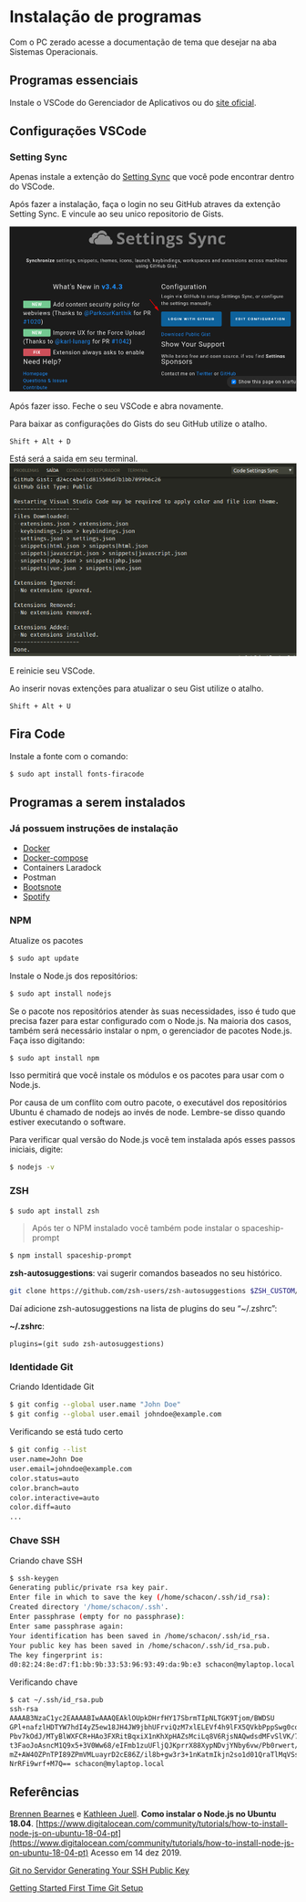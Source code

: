 # Instalação de programas

Com o PC zerado acesse a documentação de tema que desejar na aba Sistemas Operacionais.

## Programas essenciais

Instale o VSCode do Gerenciador de Aplicativos ou do [site oficial](https://code.visualstudio.com/).

## Configurações VSCode

### Setting Sync

Apenas instale a extenção do [Setting Sync](https://marketplace.visualstudio.com/items?itemName=Shan.code-settings-sync) que você pode encontrar dentro do VSCode.

Após fazer a instalação, faça o login no seu GitHub atraves da extenção Setting Sync. E vincule ao seu unico repositorio de Gists.

<img src="/images/setting-sync.png">

Após fazer isso. Feche o seu VSCode e abra novamente.

Para baixar as configurações do Gists do seu GitHub utilize o atalho.

```
Shift + Alt + D
```

Está será a saida em seu terminal.
<img src="/images/output-setting-sync-download-extensions.png">

E reinicie seu VSCode.

Ao inserir novas extenções para atualizar o seu Gist utilize o atalho.

```
Shift + Alt + U
```

## Fira Code

Instale a fonte com o comando:

```bash
$ sudo apt install fonts-firacode
```

## Programas a serem instalados

### Já possuem instruções de instalação

- [Docker](/docker-install/)
- [Docker-compose](/docker-compose/)
- Containers Laradock
- Postman
- [Bootsnote](https://boostnote.io/)
- [Spotify](https://www.spotify.com/br/download/linux/)

### NPM

Atualize os pacotes

```bash
$ sudo apt update
```

Instale o Node.js dos repositórios:

```bash
$ sudo apt install nodejs
```

Se o pacote nos repositórios atender às suas necessidades, isso é tudo que precisa fazer para estar configurado com o Node.js. Na maioria dos casos, também será necessário instalar o npm, o gerenciador de pacotes Node.js. Faça isso digitando:

```bash
$ sudo apt install npm
```

Isso permitirá que você instale os módulos e os pacotes para usar com o Node.js.

Por causa de um conflito com outro pacote, o executável dos repositórios Ubuntu é chamado de nodejs ao invés de node. Lembre-se disso quando estiver executando o software.

Para verificar qual versão do Node.js você tem instalada após esses passos iniciais, digite:

```bash
$ nodejs -v
```

### ZSH

```bash
$ sudo apt install zsh
```

> Após ter o NPM instalado você também pode instalar o spaceship-prompt

```bash
$ npm install spaceship-prompt
```

**zsh-autosuggestions**: vai sugerir comandos baseados no seu histórico.

```bash
git clone https://github.com/zsh-users/zsh-autosuggestions $ZSH_CUSTOM/plugins/zsh-autosuggestions
```

Daí adicione zsh-autosuggestions na lista de plugins do seu “~/.zshrc”:

**~/.zshrc**:
```
plugins=(git sudo zsh-autosuggestions)
```



### Identidade Git

Criando Identidade Git

```bash
$ git config --global user.name "John Doe"
$ git config --global user.email johndoe@example.com
```

Verificando se está tudo certo

```bash
$ git config --list
user.name=John Doe
user.email=johndoe@example.com
color.status=auto
color.branch=auto
color.interactive=auto
color.diff=auto
...
```

### Chave SSH

Criando chave SSH

```bash
$ ssh-keygen
Generating public/private rsa key pair.
Enter file in which to save the key (/home/schacon/.ssh/id_rsa):
Created directory '/home/schacon/.ssh'.
Enter passphrase (empty for no passphrase):
Enter same passphrase again:
Your identification has been saved in /home/schacon/.ssh/id_rsa.
Your public key has been saved in /home/schacon/.ssh/id_rsa.pub.
The key fingerprint is:
d0:82:24:8e:d7:f1:bb:9b:33:53:96:93:49:da:9b:e3 schacon@mylaptop.local
```

Verificando chave

```
$ cat ~/.ssh/id_rsa.pub
ssh-rsa AAAAB3NzaC1yc2EAAAABIwAAAQEAklOUpkDHrfHY17SbrmTIpNLTGK9Tjom/BWDSU
GPl+nafzlHDTYW7hdI4yZ5ew18JH4JW9jbhUFrviQzM7xlELEVf4h9lFX5QVkbPppSwg0cda3
Pbv7kOdJ/MTyBlWXFCR+HAo3FXRitBqxiX1nKhXpHAZsMciLq8V6RjsNAQwdsdMFvSlVK/7XA
t3FaoJoAsncM1Q9x5+3V0Ww68/eIFmb1zuUFljQJKprrX88XypNDvjYNby6vw/Pb0rwert/En
mZ+AW4OZPnTPI89ZPmVMLuayrD2cE86Z/il8b+gw3r3+1nKatmIkjn2so1d01QraTlMqVSsbx
NrRFi9wrf+M7Q== schacon@mylaptop.local
```

## Referências

[Brennen Bearnes](https://www.digitalocean.com/community/users/bpb) e [Kathleen Juell](https://www.digitalocean.com/community/users/katjuell). **Como instalar o Node.js no Ubuntu 18.04**. [https://www.digitalocean.com/community/tutorials/how-to-install-node-js-on-ubuntu-18-04-pt](https://www.digitalocean.com/community/tutorials/how-to-install-node-js-on-ubuntu-18-04-pt) Acesso em 14 dez 2019.

[Git no Servidor Generating Your SSH Public Key](https://git-scm.com/book/pt-pt/v2/Git-no-Servidor-Generating-Your-SSH-Public-Key)

[Getting Started First Time Git Setup](https://git-scm.com/book/en/v2/Getting-Started-First-Time-Git-Setup)
